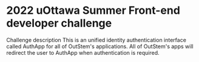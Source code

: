 2022 uOttawa Summer Front-end developer challenge
=
Challenge description
This is an unified identity authentication interface called AuthApp for all of OutStem's applications. All of OutStem's apps will redirect the user to AuthApp when authentication is required.